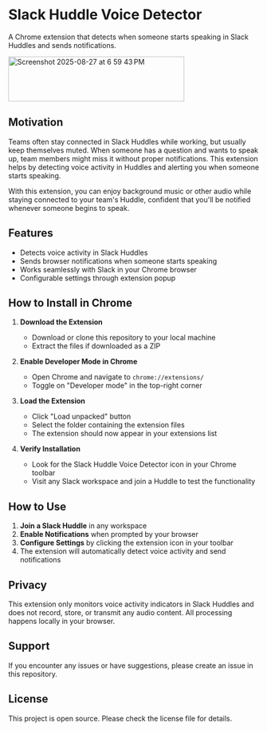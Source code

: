 # Slack Huddle Voice Detector

A Chrome extension that detects when someone starts speaking in Slack Huddles and sends notifications.

<img width="353" height="90" alt="Screenshot 2025-08-27 at 6 59 43 PM" src="https://github.com/user-attachments/assets/2ea346d3-8d8f-4ad0-b365-d58087d11262" />


## Motivation

Teams often stay connected in Slack Huddles while working, but usually keep themselves muted. When someone has a question and wants to speak up, team members might miss it without proper notifications. This extension helps by detecting voice activity in Huddles and alerting you when someone starts speaking.

With this extension, you can enjoy background music or other audio while staying connected to your team's Huddle, confident that you'll be notified whenever someone begins to speak.

## Features

- Detects voice activity in Slack Huddles
- Sends browser notifications when someone starts speaking
- Works seamlessly with Slack in your Chrome browser
- Configurable settings through extension popup

## How to Install in Chrome

1. **Download the Extension**
   - Download or clone this repository to your local machine
   - Extract the files if downloaded as a ZIP

2. **Enable Developer Mode in Chrome**
   - Open Chrome and navigate to `chrome://extensions/`
   - Toggle on "Developer mode" in the top-right corner

3. **Load the Extension**
   - Click "Load unpacked" button
   - Select the folder containing the extension files
   - The extension should now appear in your extensions list

4. **Verify Installation**
   - Look for the Slack Huddle Voice Detector icon in your Chrome toolbar
   - Visit any Slack workspace and join a Huddle to test the functionality

## How to Use

1. **Join a Slack Huddle** in any workspace
2. **Enable Notifications** when prompted by your browser
3. **Configure Settings** by clicking the extension icon in your toolbar
4. The extension will automatically detect voice activity and send notifications

## Privacy

This extension only monitors voice activity indicators in Slack Huddles and does not record, store, or transmit any audio content. All processing happens locally in your browser.

## Support

If you encounter any issues or have suggestions, please create an issue in this repository.

## License

This project is open source. Please check the license file for details.
